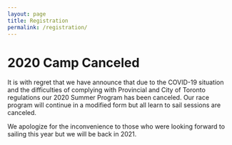 ```yaml
---
layout: page
title: Registration
permalink: /registration/
---
```



# 2020 Camp Canceled 

It is with regret that we have announce that due to the COVID-19 situation and the difficulties of complying with Provincial and City of Toronto regulations our 2020 Summer Program has been canceled.  Our race program will continue in a modified form but all learn to sail sessions are canceled.

We apologize for the inconvenience to those who were looking forward to sailing this year but we will be back in 2021.

